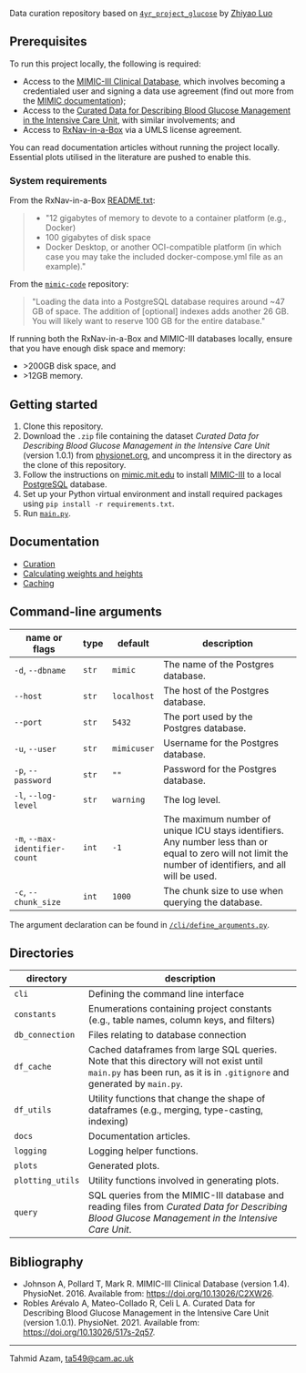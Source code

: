 Data curation repository based on [`4yr_project_glucose`](https://github.com/GilesLuo/4yr_project_glucose)
by [Zhiyao Luo](https://github.com/GilesLuo)

## Prerequisites

To run this project locally, the following is required:

- Access to the [MIMIC-III Clinical Database](https://physionet.org/content/mimiciii/1.4/), which involves becoming a
  credentialed user and signing a data use agreement (find out more from
  the [MIMIC documentation](https://mimic.mit.edu/docs/gettingstarted/));
- Access to
  the [Curated Data for Describing Blood Glucose Management in the Intensive Care Unit](https://physionet.org/content/glucose-management-mimic/1.0.1/#files-panel),
  with similar involvements; and
- Access to [RxNav-in-a-Box](https://lhncbc.nlm.nih.gov/RxNav/applications/RxNav-in-a-Box.html) via a UMLS license
  agreement.

You can read documentation articles without running the project locally. Essential plots utilised in the literature are
pushed to enable this.

### System requirements

From the RxNav-in-a-Box [README.txt](https://data.lhncbc.nlm.nih.gov/public/rxnav/rxnav-in-a-box/README.txt):

> - "12 gigabytes of memory to devote to a container platform (e.g., Docker)
> - 100 gigabytes of disk space
> - Docker Desktop,
    or another OCI-compatible platform (in which case you
    may take the included docker-compose.yml file as an example)."

From
the [`mimic-code`](https://github.com/MIT-LCP/mimic-code/blob/main/mimic-iii/buildmimic/postgres/README.md#hard-drive-space-required)
repository:

> "Loading the data into a PostgreSQL database requires around ~47 GB of space. The addition of [optional] indexes adds
> another 26
> GB. You will likely want to reserve 100 GB for the entire database."

If running both the RxNav-in-a-Box and MIMIC-III databases locally, ensure that you have enough disk space and
memory:

- \>200GB disk space, and
- \>12GB memory.

## Getting started

1. Clone this repository.
2. Download the `.zip` file containing the dataset _Curated Data for Describing Blood Glucose Management in the
   Intensive Care Unit_ (version 1.0.1)
   from [physionet.org](https://physionet.org/content/glucose-management-mimic/1.0.1/#files-panel), and uncompress it in
   the directory as the clone of this repository.
3. Follow the instructions on [mimic.mit.edu](https://mimic.mit.edu/docs/gettingstarted/local/) to
   install [MIMIC-III](https://physionet.org/content/mimiciii/1.4/) to a local [PostgreSQL](https://www.postgresql.org)
   database.
4. Set up your Python virtual environment and install required packages using `pip install -r requirements.txt`.
5. Run [`main.py`](main.py).

## Documentation

- [Curation](docs/curation.md)
- [Calculating weights and heights](docs/calculating-weights-and-heights.md)
- [Caching](docs/caching.md)

## Command-line arguments

| name or flags                  | type  | default     | description                                                                                                                                               |
|--------------------------------|-------|-------------|-----------------------------------------------------------------------------------------------------------------------------------------------------------|
| `-d`, `--dbname`               | `str` | `mimic`     | The name of the Postgres database.                                                                                                                        |
| `--host`                       | `str` | `localhost` | The host of the Postgres database.                                                                                                                        |
| `--port`                       | `str` | `5432`      | The port used by the Postgres database.                                                                                                                   |
| `-u`, `--user`                 | `str` | `mimicuser` | Username for the Postgres database.                                                                                                                       |
| `-p`, `--password`             | `str` | `""`        | Password for the Postgres database.                                                                                                                       |
| `-l`, `--log-level`            | `str` | `warning`   | The log level.                                                                                                                                            |
| `-m`, `--max-identifier-count` | `int` | `-1`        | The maximum number of unique ICU stays identifiers. Any number less than or equal to zero will not limit the number of identifiers, and all will be used. |
| `-c`, `--chunk_size`           | `int` | `1000`      | The chunk size to use when querying the database.                                                                                                         |

The argument declaration can be found in [`/cli/define_arguments.py`](/cli/define_arguments.py).

## Directories

| directory        | description                                                                                                                                                          |
|------------------|----------------------------------------------------------------------------------------------------------------------------------------------------------------------|
| `cli`            | Defining the command line interface                                                                                                                                  |
| `constants`      | Enumerations containing project constants (e.g., table names, column keys, and filters)                                                                              |
| `db_connection`  | Files relating to database connection                                                                                                                                |
| `df_cache`       | Cached dataframes from large SQL queries. Note that this directory will not exist until `main.py` has been run, as it is in `.gitignore` and generated by `main.py`. |
| `df_utils`       | Utility functions that change the shape of dataframes (e.g., merging, type-casting, indexing)                                                                        |
| `docs`           | Documentation articles.                                                                                                                                              |
| `logging`        | Logging helper functions.                                                                                                                                            |
| `plots`          | Generated plots.                                                                                                                                                     |
| `plotting_utils` | Utility functions involved in generating plots.                                                                                                                      |
| `query`          | SQL queries from the MIMIC-III database and reading files from _Curated Data for Describing Blood Glucose Management in the Intensive Care Unit_.                    |

## Bibliography

- Johnson A, Pollard T, Mark R. MIMIC-III Clinical Database (version 1.4). PhysioNet. 2016. Available
  from: https://doi.org/10.13026/C2XW26.
- Robles Arévalo A, Mateo-Collado R, Celi L A. Curated Data for Describing Blood Glucose Management in the Intensive
  Care Unit (version 1.0.1). PhysioNet. 2021. Available from: https://doi.org/10.13026/517s-2q57.

---

Tahmid Azam, [ta549@cam.ac.uk](mailto:ta549@cam.ac.uk)